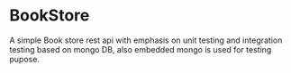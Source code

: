 # BookStore
A simple Book store rest api with emphasis on unit testing and integration testing based on mongo DB, also embedded mongo is used for testing pupose.
